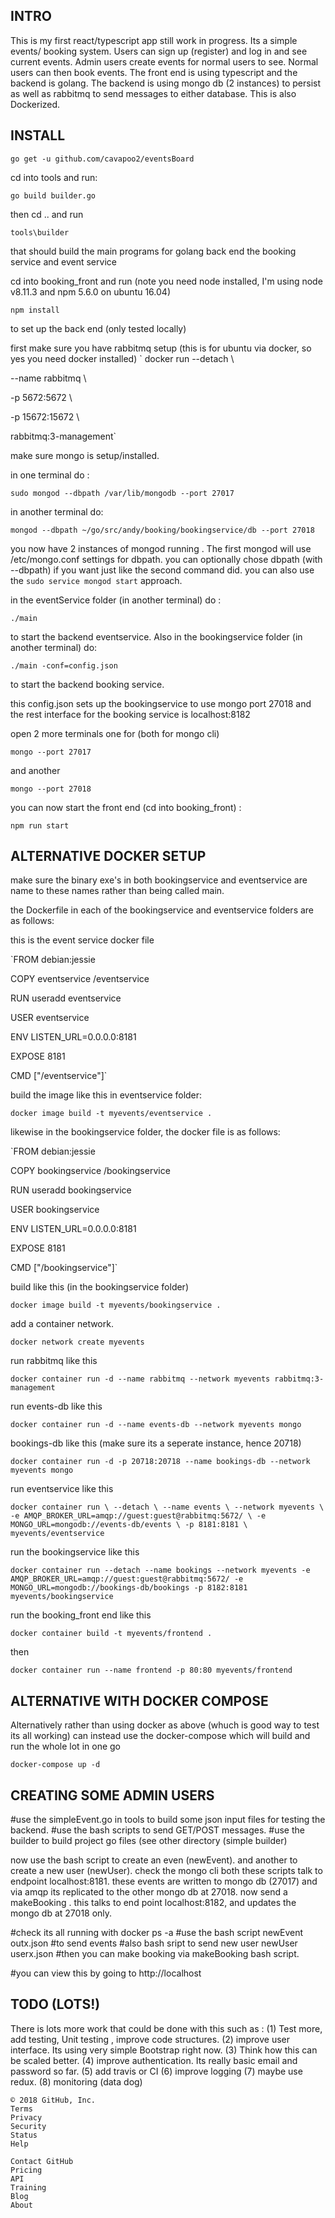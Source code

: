INTRO
-----

This is my first react/typescript app still work in progress.
Its a simple events/ booking system. Users can sign up (register) and log in and see current events. Admin users create events for normal users to see. Normal users can then book events. 
The front end is using typescript and the backend is golang. The backend is using mongo db (2 instances) to persist as well as rabbitmq to send messages to either database. This is also Dockerized. 

INSTALL
-------
`go get -u github.com/cavapoo2/eventsBoard`

cd into tools and run:

`go build builder.go`

then cd .. and run 

`tools\builder`

that should build the main programs for golang back end the booking service and event service

cd into booking_front and run (note you need node installed, I'm using node v8.11.3 and npm 5.6.0 on ubuntu 16.04)

`npm install` 

to set up the back end (only tested locally)

first make sure you have rabbitmq setup (this is for ubuntu via docker, so yes you need docker installed)
`
docker run --detach \

--name rabbitmq \

-p 5672:5672 \

-p 15672:15672 \

rabbitmq:3-management`

make sure mongo is setup/installed.

in one terminal do :

`sudo mongod --dbpath /var/lib/mongodb --port 27017`

in another terminal do:

`mongod --dbpath ~/go/src/andy/booking/bookingservice/db --port 27018`

you now have 2 instances of mongod running . The first mongod will use /etc/mongo.conf settings for dbpath. you can optionally chose dbpath (with --dbpath) if you want just like the second command did. you can also use the `sudo service mongod start` approach.

in the eventService folder (in another terminal) do :

`./main` 

to start the backend eventservice. Also in the bookingservice folder (in another terminal) do:

`./main -conf=config.json`

to start the backend booking service.


this config.json sets up the bookingservice to use mongo port 27018
and the rest interface for the booking service is localhost:8182

open 2 more terminals one for (both for mongo cli)  

`mongo --port 27017`

and another

`mongo --port 27018`

you can now start the front end (cd into booking_front) :
    
`npm run start`

ALTERNATIVE DOCKER SETUP
-------------------------

make sure the binary exe's in both bookingservice and eventservice are name to these names rather than being called main.

the Dockerfile in each of the bookingservice and eventservice folders are as follows:

this is the event service docker file

`FROM debian:jessie

COPY eventservice /eventservice

RUN useradd eventservice

USER eventservice

ENV LISTEN_URL=0.0.0.0:8181

EXPOSE 8181

CMD ["/eventservice"]`

build the image like this in eventservice folder:

`docker image build -t myevents/eventservice .`

likewise in the bookingservice folder, the docker file is as follows:

`FROM debian:jessie

COPY bookingservice /bookingservice

RUN useradd bookingservice

USER bookingservice

ENV LISTEN_URL=0.0.0.0:8181

EXPOSE 8181

CMD ["/bookingservice"]`

build like this (in the bookingservice folder)

`docker image build -t myevents/bookingservice .`

add a container network.

`docker network create myevents`

run rabbitmq like this

`docker container run -d --name rabbitmq --network myevents
rabbitmq:3-management`

run events-db like this

`docker container run -d --name events-db --network myevents mongo`

bookings-db like this (make sure its a seperate instance, hence 20718)

`docker container run -d -p 20718:20718 --name bookings-db --network myevents mongo`

run eventservice like this

`docker container run \
--detach \
--name events \
--network myevents \
-e AMQP_BROKER_URL=amqp://guest:guest@rabbitmq:5672/ \
-e MONGO_URL=mongodb://events-db/events \
-p 8181:8181 \
myevents/eventservice`

run the bookingservice like this

`docker container run --detach --name bookings --network myevents -e AMQP_BROKER_URL=amqp://guest:guest@rabbitmq:5672/ -e MONGO_URL=mongodb://bookings-db/bookings -p 8182:8181 myevents/bookingservice`

run the booking_front end like this

`docker container build -t myevents/frontend .`

then

`docker container run --name frontend -p 80:80 myevents/frontend`	 

ALTERNATIVE WITH DOCKER COMPOSE
--------------------------------

Alternatively rather than using docker as above (whuch is good way to test its all working) can instead use the docker-compose which will build and run the whole lot in one go

`docker-compose up -d`

CREATING SOME ADMIN USERS
--------------------------



#use the simpleEvent.go in tools to build some json input files for testing the backend. 
#use the bash scripts to send GET/POST messages.
#use the builder to build project go files (see other directory (simple builder)

now use the bash script to create an even (newEvent). and another to create a new user (newUser). check the mongo cli
both these scripts talk to endpoint localhost:8181. these events are written to mongo db (27017) and via amqp its replicated
to the other mongo db at 27018. 
now send a makeBooking . this talks to end point localhost:8182, and updates the mongo db at 27018 only.


#check its all running with docker ps -a
#use the bash script 
newEvent outx.json 
#to send events
#also bash sript to send new user
newUser userx.json
#then you can make booking via
makeBooking bash script.

#you can view this by going to http://localhost



TODO (LOTS!)
------------

There is lots more work that could be done with this such as :
(1) Test more, add testing, Unit testing , improve code structures.
(2) improve user interface. Its using very simple Bootstrap right now.
(3) Think how this can be scaled better. 
(4) improve authentication. Its really basic email and password so far.
(5) add travis or CI
(6) improve logging
(7) maybe use redux. 
(8) monitoring (data dog)


    © 2018 GitHub, Inc.
    Terms
    Privacy
    Security
    Status
    Help

    Contact GitHub
    Pricing
    API
    Training
    Blog
    About

